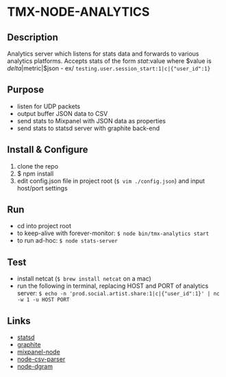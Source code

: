 TMX-NODE-ANALYTICS
====================

Description
--------------------
Analytics server which listens for stats data and forwards to various analytics platforms.
Accepts stats of the form $stat:$value where $value is $delta|$metric|$json
    - ex/ `testing.user.session_start:1|c|{"user_id":1}`

Purpose
--------------------
- listen for UDP packets
- output buffer JSON data to CSV
- send stats to Mixpanel with JSON data as properties
- send stats to statsd server with graphite back-end
    
Install & Configure
--------------------
1. clone the repo
2. $ npm install
3. edit config.json file in project root (`$ vim ./config.json`) and input host/port settings 
    
Run
--------------------
- cd into project root
- to keep-alive with forever-monitor: `$ node bin/tmx-analytics start`
- to run ad-hoc: `$ node stats-server`
    
Test
--------------------
- install netcat (`$ brew install netcat` on a mac)
- run the following in terminal, replacing HOST and PORT of analytics server: 
    `$ echo -n 'prod.social.artist.share:1|c|{"user_id":1}' | nc -w 1 -u HOST PORT`
    
Links
--------------------
- [statsd](https://github.com/etsy/statsd)
- [graphite](http://graphite.wikidot.com/)
- [mixpanel-node](https://github.com/carlsverre/mixpanel-node)
- [node-csv-parser](https://github.com/wdavidw/node-csv-parser)
- [node-dgram](http://nodejs.org/api/dgram.html)
